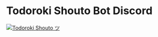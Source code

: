 # Todoroki Shouto Bot Discord
<a href="https://top.gg/bot/714330708365148190" >
  <img src="https://top.gg/api/widget/714330708365148190.svg" alt="Todoroki Shouto ツ" />
</a>
